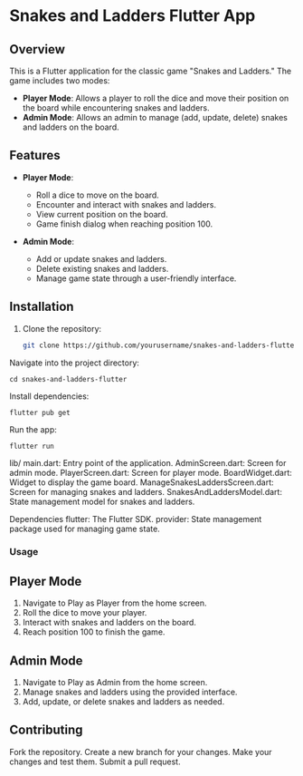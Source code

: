 # Snakes and Ladders Flutter App

## Overview

This is a Flutter application for the classic game "Snakes and Ladders." The game includes two modes:
- **Player Mode**: Allows a player to roll the dice and move their position on the board while encountering snakes and ladders.
- **Admin Mode**: Allows an admin to manage (add, update, delete) snakes and ladders on the board.

## Features

- **Player Mode**:
  - Roll a dice to move on the board.
  - Encounter and interact with snakes and ladders.
  - View current position on the board.
  - Game finish dialog when reaching position 100.

- **Admin Mode**:
  - Add or update snakes and ladders.
  - Delete existing snakes and ladders.
  - Manage game state through a user-friendly interface.

## Installation

1. Clone the repository:
   ```bash
   git clone https://github.com/yourusername/snakes-and-ladders-flutter.git

Navigate into the project directory:
```
cd snakes-and-ladders-flutter
```
Install dependencies:
```
flutter pub get
```
Run the app:
```
flutter run
```

lib/
main.dart: Entry point of the application.
AdminScreen.dart: Screen for admin mode.
PlayerScreen.dart: Screen for player mode.
BoardWidget.dart: Widget to display the game board.
ManageSnakesLaddersScreen.dart: Screen for managing snakes and ladders.
SnakesAndLaddersModel.dart: State management model for snakes and ladders.


Dependencies
flutter: The Flutter SDK.
provider: State management package used for managing game state.


### Usage

## Player Mode
1. Navigate to Play as Player from the home screen.
2. Roll the dice to move your player.
3. Interact with snakes and ladders on the board.
4. Reach position 100 to finish the game.

## Admin Mode
1. Navigate to Play as Admin from the home screen.
2. Manage snakes and ladders using the provided interface.
3. Add, update, or delete snakes and ladders as needed.

## Contributing
Fork the repository.
Create a new branch for your changes.
Make your changes and test them.
Submit a pull request.
